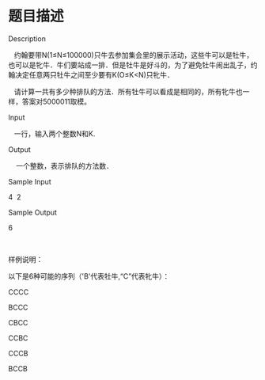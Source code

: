 # 题目描述


<p>
Description
</p>
<p>
   约翰要带N(1≤N≤100000)只牛去参加集会里的展示活动，这些牛可以是牡牛，也可以是牝牛．牛们要站成一排．但是牡牛是好斗的，为了避免牡牛闹出乱子，约翰决定任意两只牡牛之间至少要有K(O≤K&lt;N)只牝牛．
</p>
<p>
   请计算一共有多少种排队的方法．所有牡牛可以看成是相同的，所有牝牛也一样，答案对5000011取模。
</p>
<p>
Input
</p>
<p>
   一行，输入两个整数N和K.
</p>
<p>
Output
</p>
<p>
    一个整数，表示排队的方法数．
</p>
<p>
Sample Input
</p>
<p>
4  2
</p>
<p>
Sample Output
</p>
<p>
6
</p>
<p>
<br/>
</p>
<p>
样例说明：
</p>
<p>
以下是6种可能的序列（&#39;B&#39;代表牡牛,“C”代表牝牛）：
</p>
<p>
CCCC
</p>
<p>
BCCC
</p>
<p>
CBCC
</p>
<p>
CCBC
</p>
<p>
CCCB
</p>
<p>
BCCB
</p>
<p>
<br/>
</p>
